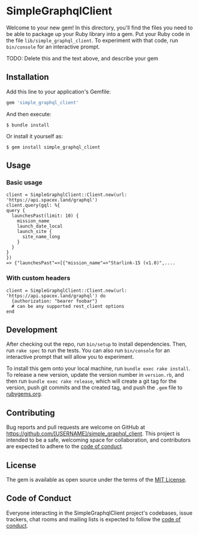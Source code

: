 # SimpleGraphqlClient

Welcome to your new gem! In this directory, you'll find the files you need to be able to package up your Ruby library into a gem. Put your Ruby code in the file `lib/simple_graphql_client`. To experiment with that code, run `bin/console` for an interactive prompt.

TODO: Delete this and the text above, and describe your gem

## Installation

Add this line to your application's Gemfile:

```ruby
gem 'simple_graphql_client'
```

And then execute:

    $ bundle install

Or install it yourself as:

    $ gem install simple_graphql_client

## Usage

### Basic usage

```
client = SimpleGraphqlClient::Client.new(url: 'https://api.spacex.land/graphql')
client.query(gql: %{
query {
  launchesPast(limit: 10) {
    mission_name
    launch_date_local
    launch_site {
      site_name_long
    }
  }
}
})
=> {"launchesPast"=>[{"mission_name"=>"Starlink-15 (v1.0)",....
```

### With custom headers
```
client = SimpleGraphqlClient::Client.new(url: 'https://api.spacex.land/graphql') do 
  {authorization: "bearer foobar"}
  # can be any supported rest_client options
end
```

## Development

After checking out the repo, run `bin/setup` to install dependencies. Then, run `rake spec` to run the tests. You can also run `bin/console` for an interactive prompt that will allow you to experiment.

To install this gem onto your local machine, run `bundle exec rake install`. To release a new version, update the version number in `version.rb`, and then run `bundle exec rake release`, which will create a git tag for the version, push git commits and the created tag, and push the `.gem` file to [rubygems.org](https://rubygems.org).

## Contributing

Bug reports and pull requests are welcome on GitHub at https://github.com/[USERNAME]/simple_graphql_client. This project is intended to be a safe, welcoming space for collaboration, and contributors are expected to adhere to the [code of conduct](https://github.com/[USERNAME]/simple_graphql_client/blob/master/CODE_OF_CONDUCT.md).

## License

The gem is available as open source under the terms of the [MIT License](https://opensource.org/licenses/MIT).

## Code of Conduct

Everyone interacting in the SimpleGraphqlClient project's codebases, issue trackers, chat rooms and mailing lists is expected to follow the [code of conduct](https://github.com/[USERNAME]/simple_graphql_client/blob/master/CODE_OF_CONDUCT.md).

